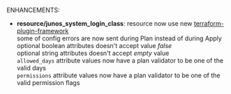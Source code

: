 <!-- markdownlint-disable-file MD013 MD041 -->
ENHANCEMENTS:

* **resource/junos_system_login_class**: resource now use new [terraform-plugin-framework](https://github.com/hashicorp/terraform-plugin-framework)  
  some of config errors are now sent during Plan instead of during Apply  
  optional boolean attributes doesn't accept value *false*  
  optional string attributes doesn't accept *empty* value  
  `allowed_days` attribute values now have a plan validator to be one of the valid days  
  `permissions` attribute values now have a plan validator to be one of the valid permission flags  
